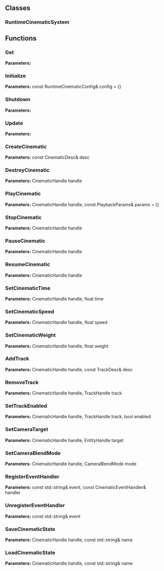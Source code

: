 
## Classes

### RuntimeCinematicSystem




## Functions

### Get



**Parameters:** 

### Initialize



**Parameters:** const RuntimeCinematicConfig& config = {}

### Shutdown



**Parameters:** 

### Update



**Parameters:** 

### CreateCinematic



**Parameters:** const CinematicDesc& desc

### DestroyCinematic



**Parameters:** CinematicHandle handle

### PlayCinematic



**Parameters:** CinematicHandle handle, const PlaybackParams& params = {}

### StopCinematic



**Parameters:** CinematicHandle handle

### PauseCinematic



**Parameters:** CinematicHandle handle

### ResumeCinematic



**Parameters:** CinematicHandle handle

### SetCinematicTime



**Parameters:** CinematicHandle handle, float time

### SetCinematicSpeed



**Parameters:** CinematicHandle handle, float speed

### SetCinematicWeight



**Parameters:** CinematicHandle handle, float weight

### AddTrack



**Parameters:** CinematicHandle handle, const TrackDesc& desc

### RemoveTrack



**Parameters:** CinematicHandle handle, TrackHandle track

### SetTrackEnabled



**Parameters:** CinematicHandle handle, TrackHandle track, bool enabled

### SetCameraTarget



**Parameters:** CinematicHandle handle, EntityHandle target

### SetCameraBlendMode



**Parameters:** CinematicHandle handle, CameraBlendMode mode

### RegisterEventHandler



**Parameters:** const std::string& event, const CinematicEventHandler& handler

### UnregisterEventHandler



**Parameters:** const std::string& event

### SaveCinematicState



**Parameters:** CinematicHandle handle, const std::string& name

### LoadCinematicState



**Parameters:** CinematicHandle handle, const std::string& name
